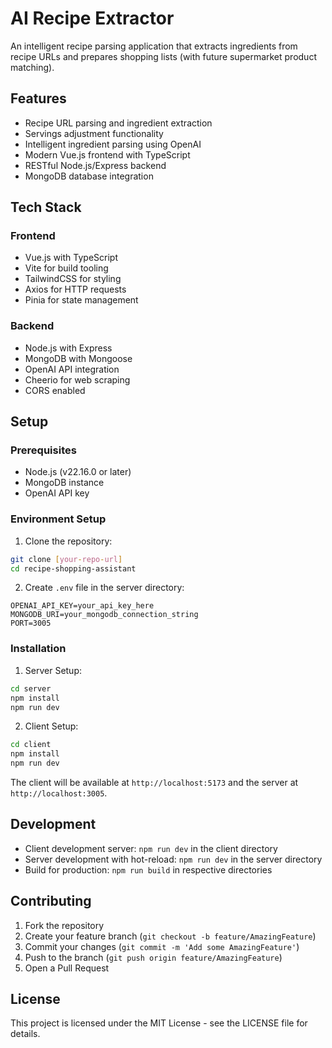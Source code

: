 # AI Recipe Extractor

An intelligent recipe parsing application that extracts ingredients from recipe URLs and prepares shopping lists (with future supermarket product matching).

## Features

- Recipe URL parsing and ingredient extraction
- Servings adjustment functionality
- Intelligent ingredient parsing using OpenAI
- Modern Vue.js frontend with TypeScript
- RESTful Node.js/Express backend
- MongoDB database integration

## Tech Stack

### Frontend
- Vue.js with TypeScript
- Vite for build tooling
- TailwindCSS for styling
- Axios for HTTP requests
- Pinia for state management

### Backend
- Node.js with Express
- MongoDB with Mongoose
- OpenAI API integration
- Cheerio for web scraping
- CORS enabled

## Setup

### Prerequisites
- Node.js (v22.16.0 or later)
- MongoDB instance
- OpenAI API key

### Environment Setup

1. Clone the repository:
```bash
git clone [your-repo-url]
cd recipe-shopping-assistant
```

2. Create `.env` file in the server directory:
```
OPENAI_API_KEY=your_api_key_here
MONGODB_URI=your_mongodb_connection_string
PORT=3005
```

### Installation

1. Server Setup:
```bash
cd server
npm install
npm run dev
```

2. Client Setup:
```bash
cd client
npm install
npm run dev
```

The client will be available at `http://localhost:5173` and the server at `http://localhost:3005`.

## Development

- Client development server: `npm run dev` in the client directory
- Server development with hot-reload: `npm run dev` in the server directory
- Build for production: `npm run build` in respective directories

## Contributing

1. Fork the repository
2. Create your feature branch (`git checkout -b feature/AmazingFeature`)
3. Commit your changes (`git commit -m 'Add some AmazingFeature'`)
4. Push to the branch (`git push origin feature/AmazingFeature`)
5. Open a Pull Request

## License

This project is licensed under the MIT License - see the LICENSE file for details. 